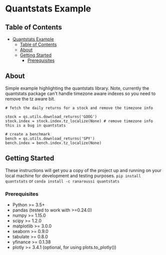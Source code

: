 # Quantstats Example

## Table of Contents

- [Quantstats Example](#quantstats-example)
  - [Table of Contents](#table-of-contents)
  - [About ](#about-)
  - [Getting Started ](#getting-started-)
    - [Prerequisites](#prerequisites)

## About <a name = "about"></a>

Simple example highlighting the quantstats library. Note, currently the quantstats package can't handle timezone aware indexes so you need to remove the tz aware bit.

```
# fetch the daily returns for a stock and remove the timezone info

stock = qs.utils.download_returns('GOOG')
stock.index = stock.index.tz_localize(None) # remove timezone info this is a bug in quantstats

# create a benchmark
bench = qs.utils.download_returns('SPY')
bench.index = bench.index.tz_localize(None) 
```

## Getting Started <a name = "getting_started"></a>

These instructions will get you a copy of the project up and running on your local machine for development and testing purposes. 
`pip install quantstats`
or 
`conda install -c ranaroussi quantstats`

### Prerequisites

- Python >= 3.5+
- pandas (tested to work with >=0.24.0)
- numpy >= 1.15.0
- scipy >= 1.2.0
- matplotlib >= 3.0.0
- seaborn >= 0.9.0
- tabulate >= 0.8.0
- yfinance >= 0.1.38
- plotly >= 3.4.1 (optional, for using plots.to_plotly())
